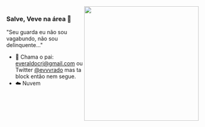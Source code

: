 <img align="right" src="https://github.com/evvvrado/evvvrado/img/foto.png" width="300"/>

### Salve, Veve na área 🖕

"Seu guarda eu não sou vagabundo, não sou delinquente..."

- 🚀  Chama o pai: everaldocrj@gmail.com ou Twitter [@evvvrado](twitter.com/evvvrado) mas ta block então nem segue.
- ☁️  Nuvem